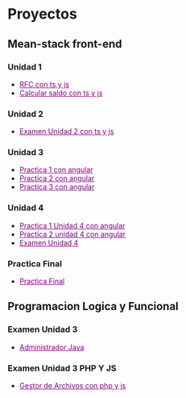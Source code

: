 # Proyectos

## Mean-stack front-end
### Unidad 1
- <a href="https://github.com/Alex-pozos/Proyectos/tree/main/Proyecto_RFC" Style="color:purple">RFC con ts y js</a>
- <a href="https://github.com/Alex-pozos/Proyectos/tree/main/CalcularSaldo" Style="color:purple">Calcular saldo con ts y js</a>
### Unidad 2
- <a href="https://github.com/Alex-pozos/Proyectos/tree/main/ExamenU2" Style="color:purple">Examen Unidad 2 con ts y js</a>
### Unidad 3
- <a href="https://github.com/Alex-pozos/Proyectos/blob/main/P1_Angular" Style="color:purple">Practica 1 con angular</a>
- <a href="https://github.com/Alex-pozos/Proyectos/blob/main/P2_Angular" Style="color:purple">Practica 2 con angular</a>
- <a href="https://github.com/Alex-pozos/Proyectos/blob/main/P3_Angular" Style="color:purple">Practica 3 con angular</a>
### Unidad 4
- <a href="https://github.com/Alex-pozos/Proyectos/tree/main/P1_U4_Angular" Style="color:purple">Practica 1 Unidad 4 con angular</a>
- <a href="https://github.com/Alex-pozos/Proyectos/blob/main/P2_U4_Angular" Style="color:purple">Practica 2 unidad 4 con angular</a>
- <a href="https://github.com/Alex-pozos/Proyectos/tree/main/ExamenU4" style="color:purple">Examen Unidad 4</a>
### Practica Final 
- <a href="https://github.com/Alex-pozos/Proyectos/tree/main/Practica_final" style="color:purple">Practica Final</a>
## Programacion Logica y Funcional
### Examen Unidad 3 
- <a href="https://github.com/Alex-pozos/Proyectos/tree/main/AdministradorJava" style="color:purple">Administrador Java</a>
### Examen Unidad 3 PHP Y JS
- <a href="https://github.com/Alex-pozos/Proyectos/tree/main/GestorArchivos" Style="color:purple">Gestor de Archivos con php y js</a>